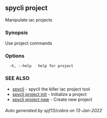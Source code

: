 ## spycli project

Manipulate iac projects

### Synopsis

Use project commands

### Options

```
  -h, --help   help for project
```

### SEE ALSO

* [spycli](spycli.md)	 - spycli the killer iac project tool
* [spycli project init](spycli_project_init.md)	 - Initialize a project
* [spycli project new](spycli_project_new.md)	 - Create new project

###### Auto generated by spf13/cobra on 13-Jan-2022
